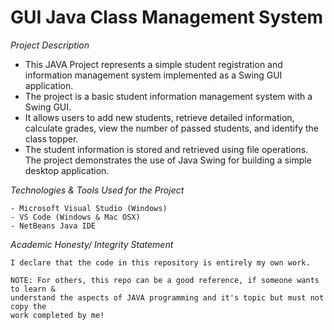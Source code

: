 # GUI Java Class Management System

*Project Description*

* This JAVA Project represents a simple student registration and information management system implemented as a Swing GUI application.
* The project is a basic student information management system with a Swing GUI.
* It allows users to add new students, retrieve detailed information, calculate grades, view the number of passed students, and identify the class topper.
* The student information is stored and retrieved using file operations. The project demonstrates the use of Java Swing for building a simple desktop application.

*Technologies & Tools Used for the Project*
```
- Microsoft Visual Studio (Windows)
- VS Code (Windows & Mac OSX)
- NetBeans Java IDE
```

*Academic Honesty/ Integrity Statement*
```
I declare that the code in this repository is entirely my own work.

NOTE: For others, this repo can be a good reference, if someone wants to learn &
understand the aspects of JAVA programming and it's topic but must not copy the
work completed by me!
```
